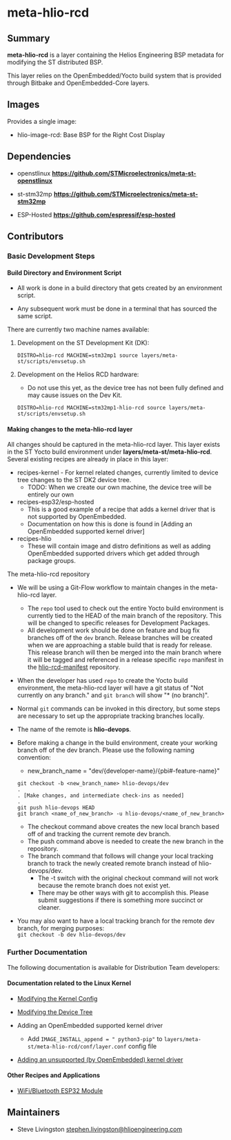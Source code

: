 # meta-hlio-rcd

## Summary

**meta-hlio-rcd** is a layer containing the Helios Engineering BSP metadata for modifying the ST distributed BSP.

This layer relies on the OpenEmbedded/Yocto build system that is provided through
Bitbake and OpenEmbedded-Core layers. 

## Images

Provides a single image:

* hlio-image-rcd: Base BSP for the Right Cost Display

## Dependencies

* openstlinux **https://github.com/STMicroelectronics/meta-st-openstlinux**

* st-stm32mp **https://github.com/STMicroelectronics/meta-st-stm32mp**

* ESP-Hosted **https://github.com/espressif/esp-hosted**

## Contributors

### Basic Development Steps

#### Build Directory and Environment Script

- All work is done in a build directory that gets created by an environment script.

- Any subsequent work must be done in a terminal that has sourced the same script.

There are currently two machine names available:  

1. Development on the ST Development Kit (DK):
    ```
    DISTRO=hlio-rcd MACHINE=stm32mp1 source layers/meta-st/scripts/envsetup.sh
    ```

2. Development on the Helios RCD hardware:
   - Do not use this yet, as the device tree has not been fully defined and may cause issues on the Dev Kit.
    ```
    DISTRO=hlio-rcd MACHINE=stm32mp1-hlio-rcd source layers/meta-st/scripts/envsetup.sh
    ```

#### Making changes to the meta-hlio-rcd layer

All changes should be captured in the meta-hlio-rcd layer. This layer exists in the ST Yocto build environment under __layers/meta-st/meta-hlio-rcd__. Several existing recipes are already in place in this layer:
  - recipes-kernel - For kernel related changes, currently limited to device tree changes to the ST DK2 device tree.
    - TODO: When we create our own machine, the device tree will be entirely our own
  - recipes-esp32/esp-hosted
    - This is a good example of a recipe that adds a kernel driver that is not supported by OpenEmbedded.
    - Documentation on how this is done is found in [Adding an OpenEmbedded supported kernel driver]
  - recipes-hlio
    - These will contain image and distro definitions as well as adding OpenEmbedded supported drivers which get added through package groups.

The meta-hlio-rcd repository
  - We will be using a Git-Flow workflow to maintain changes in the meta-hlio-rcd layer.
    - The `repo` tool used to check out the entire Yocto build environment is currently tied to the HEAD of the main branch of the repository. This will be changed to specific releases for Development Packages.
    - All development work should be done on feature and bug fix branches off of the `dev` branch. Release branches will be created when we are approaching a stable build that is ready for release. This release branch will then be merged into the main branch where it will be tagged and referenced in a release specific `repo` manifest in the [hlio-rcd-manifest](https://enovationexternal.visualstudio.com/HCEE/_git/hlio-rcd-manifest) repository.

  - When the developer has used `repo` to create the Yocto build environment, the meta-hlio-rcd layer will have a git status of "Not currently on any branch." and `git branch` will show "* (no branch)". 
  - Normal `git` commands can be invoked in this directory, but some steps are necessary to set up the appropriate tracking branches locally. 
  - The name of the remote is __hlio-devops__.  
  - Before making a change in the build environment, create your working branch off of the dev branch. Please use the following naming convention:
    - new_branch_name = "dev/{developer-name}/{pbi#-feature-name}"
    ```git
    git checkout -b <new_branch_name> hlio-devops/dev
    .
    . [Make changes, and intermediate check-ins as needed]
    .
    git push hlio-devops HEAD
    git branch <name_of_new_branch> -u hlio-devops/<name_of_new_branch>
    ```
    - The checkout command above creates the new local branch based off of and tracking the current remote dev branch.
    - The push command above is needed to create the new branch in the repository.
    - The branch command that follows will change your local tracking branch to track the newly created remote branch instead of hlio-devops/dev.
      - The -t switch with the original checkout command will not work because the remote branch does not exist yet.
      - There may be other ways with git to accomplish this. Please submit suggestions if there is something more succinct or cleaner.
  - You may also want to have a local tracking branch for the remote dev branch, for merging purposes:  
`git checkout -b dev hlio-devops/dev`

### Further Documentation

The following documentation is available for Distribution Team developers:

#### Documentation related to the Linux Kernel

- [Modifying the Kernel Config](https://dev.azure.com/HeliosEngineering/Right%20Cost%20Display/_git/meta-hlio-rcd?path=%2Fdocs%2FUpdate_Kernel_Config.md&version=GBdev&_a=preview)

- [Modifying the Device Tree](https://enovationexternal.visualstudio.com/HCEE/_git/meta-hlio-rcd?path=/docs/Modify_Device_Tree.md&version=GBdev&_a=preview)

- Adding an OpenEmbedded supported kernel driver
  - Add `IMAGE_INSTALL_append = " python3-pip"` to `layers/meta-st/meta-hlio-rcd/conf/layer.conf` config file

- [Adding an unsupported (by OpenEmbedded) kernel driver](https://enovationexternal.visualstudio.com/HCEE/_git/meta-hlio-rcd?path=/docs/Add_Kernel_Driver.md&version=GBdev&_a=preview)

#### Other Recipes and Applications

- [WiFi/Bluetooth ESP32 Module](https://dev.azure.com/HeliosEngineering/Right%20Cost%20Display/_git/meta-hlio-rcd?path=/docs/WLAN_ESP32_Module.md&version=GBdev&_a=preview)

## Maintainers
  - Steve Livingston <stephen.livingston@hlioengineering.com>
